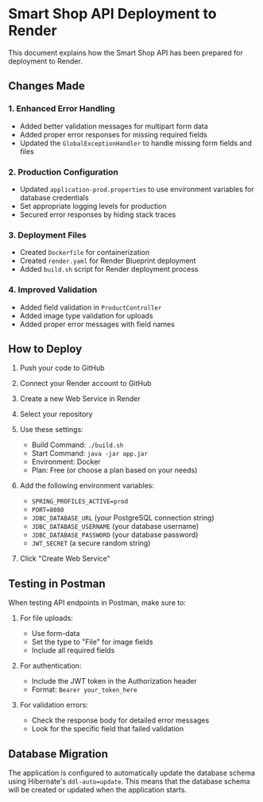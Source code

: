 # Smart Shop API Deployment to Render

This document explains how the Smart Shop API has been prepared for deployment to Render.

## Changes Made

### 1. Enhanced Error Handling

- Added better validation messages for multipart form data
- Added proper error responses for missing required fields
- Updated the `GlobalExceptionHandler` to handle missing form fields and files

### 2. Production Configuration

- Updated `application-prod.properties` to use environment variables for database credentials
- Set appropriate logging levels for production
- Secured error responses by hiding stack traces

### 3. Deployment Files

- Created `Dockerfile` for containerization
- Created `render.yaml` for Render Blueprint deployment
- Added `build.sh` script for Render deployment process

### 4. Improved Validation

- Added field validation in `ProductController`
- Added image type validation for uploads
- Added proper error messages with field names

## How to Deploy

1. Push your code to GitHub
2. Connect your Render account to GitHub
3. Create a new Web Service in Render
4. Select your repository
5. Use these settings:
   - Build Command: `./build.sh`
   - Start Command: `java -jar app.jar`
   - Environment: Docker
   - Plan: Free (or choose a plan based on your needs)

6. Add the following environment variables:
   - `SPRING_PROFILES_ACTIVE=prod`
   - `PORT=8080`
   - `JDBC_DATABASE_URL` (your PostgreSQL connection string)
   - `JDBC_DATABASE_USERNAME` (your database username)
   - `JDBC_DATABASE_PASSWORD` (your database password)
   - `JWT_SECRET` (a secure random string)

7. Click "Create Web Service"

## Testing in Postman

When testing API endpoints in Postman, make sure to:

1. For file uploads:
   - Use form-data
   - Set the type to "File" for image fields
   - Include all required fields

2. For authentication:
   - Include the JWT token in the Authorization header
   - Format: `Bearer your_token_here`

3. For validation errors:
   - Check the response body for detailed error messages
   - Look for the specific field that failed validation

## Database Migration

The application is configured to automatically update the database schema using Hibernate's `ddl-auto=update`. This means that the database schema will be created or updated when the application starts. 